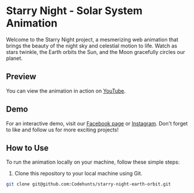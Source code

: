 # Starry Night - Solar System Animation


Welcome to the Starry Night project, a mesmerizing web animation that brings the beauty of the night sky and celestial motion to life. Watch as stars twinkle, the Earth orbits the Sun, and the Moon gracefully circles our planet.

## Preview

You can view the animation in action on [YouTube](https://www.youtube.com/@CodeJunctionOfficial).

## Demo

For an interactive demo, visit our [Facebook page](https://facebook.com/codehunts) or [Instagram](https://facebook.com/codehunts). Don't forget to like and follow us for more exciting projects!

## How to Use

To run the animation locally on your machine, follow these simple steps:

1. Clone this repository to your local machine using Git.

```bash
git clone git@github.com:Codehunts/starry-night-earth-orbit.git

